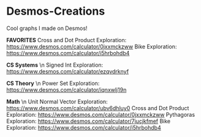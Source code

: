 # Desmos-Creations
Cool graphs I made on Desmos!

**FAVORITES**
Cross and Dot Product Exploration: <https://www.desmos.com/calculator/0jxxmckzww>
Bike Exploration: <https://www.desmos.com/calculator/i5hrbohdb4>


**CS Systems** \n
Signed Int Exploration: <https://www.desmos.com/calculator/ezqvdrknyf>

**CS Theory** \n
Power Set Exploration: <https://www.desmos.com/calculator/iqnxwlj19n>

**Math** \n
Unit Normal Vector Exploration: <https://www.desmos.com/calculator/ubv6dhluy0>
Cross and Dot Product Exploration: <https://www.desmos.com/calculator/0jxxmckzww>
Pythagoras Exploration: <https://www.desmos.com/calculator/7jucjkfmef>
Bike Exploration: <https://www.desmos.com/calculator/i5hrbohdb4>
